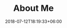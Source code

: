 ---
title: "About Me"
date: 2018-07-12T18:19:33+06:00
heading : "A Master of Business Analytics student in Monash University."
description : "Hi! I am currently studying master's of Business Analytics in Monash University. I did Bachelors of Commerce, majoring in Accounting and Finance, in Monash University too. " 
---